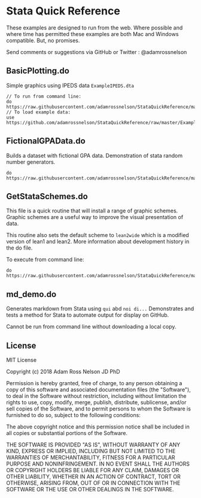 # Stata Quick Reference

These examples are designed to run from the web. Where possible and where time has permitted these examples are both Mac and Windows compatible. But, no promises.

Send comments or suggestions via GitHub or Twitter : @adamrossnelson

## BasicPlotting.do

Simple graphics using IPEDS data `ExampleIPEDS.dta`

```
// To run from command line:
do https://raw.githubusercontent.com/adamrossnelson/StataQuickReference/master/BasicPlotting.do
// To load example data:
use https://github.com/adamrossnelson/StataQuickReference/raw/master/ExampleIPEDS.dta
```

## FictionalGPAData.do

Builds a dataset with fictional GPA data. Demonstration of stata random number generators.

```
do https://raw.githubusercontent.com/adamrossnelson/StataQuickReference/master/FictionalGPAData.do
```

## GetStataSchemes.do

This file is a quick routine that will install a range of graphic schemes. Graphic schemes are a useful way to improve the visual presentation of data.

This routine also sets the default scheme to `lean2wide` which is a modified version of lean1 and lean2. More information about development history in the do file.

To execute from command line:

```
do https://raw.githubusercontent.com/adamrossnelson/StataQuickReference/master/GetStataSchemes.do
```

## md_demo.do

Generates markdown from Stata using `qui` abd `noi di...` Demonstrates and tests a method for Stata to automate output for display on GitHub.

Cannot be run from command line without downloading a local copy.

## License

MIT License

Copyright (c) 2018 Adam Ross Nelson JD PhD

Permission is hereby granted, free of charge, to any person obtaining a copy
of this software and associated documentation files (the "Software"), to deal
in the Software without restriction, including without limitation the rights
to use, copy, modify, merge, publish, distribute, sublicense, and/or sell
copies of the Software, and to permit persons to whom the Software is
furnished to do so, subject to the following conditions:

The above copyright notice and this permission notice shall be included in all
copies or substantial portions of the Software.

THE SOFTWARE IS PROVIDED "AS IS", WITHOUT WARRANTY OF ANY KIND, EXPRESS OR
IMPLIED, INCLUDING BUT NOT LIMITED TO THE WARRANTIES OF MERCHANTABILITY,
FITNESS FOR A PARTICULAR PURPOSE AND NONINFRINGEMENT. IN NO EVENT SHALL THE
AUTHORS OR COPYRIGHT HOLDERS BE LIABLE FOR ANY CLAIM, DAMAGES OR OTHER
LIABILITY, WHETHER IN AN ACTION OF CONTRACT, TORT OR OTHERWISE, ARISING FROM,
OUT OF OR IN CONNECTION WITH THE SOFTWARE OR THE USE OR OTHER DEALINGS IN THE
SOFTWARE.
